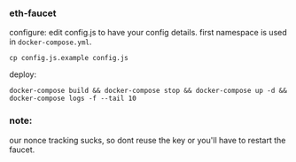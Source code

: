 ### eth-faucet

configure:
edit config.js to have your config details.
first namespace is used in `docker-compose.yml`.
```
cp config.js.example config.js
```

deploy:
```
docker-compose build && docker-compose stop && docker-compose up -d && docker-compose logs -f --tail 10
```

### note:
our nonce tracking sucks, so dont reuse the key or you'll have to restart the faucet.
